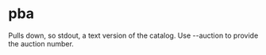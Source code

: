 # pba

Pulls down, so stdout, a text version of the catalog. Use --auction <num> to provide the auction number.
